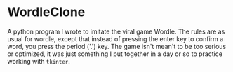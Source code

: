 # WordleClone
A python program I wrote to imitate the viral game Wordle. 
The rules are as usual for wordle, except that instead of pressing the enter key to confirm a word, you press the period ('.') key. 
The game isn't mean't to be too serious or optimized, it was just something I put together in a day or so to practice working with ``tkinter``.
